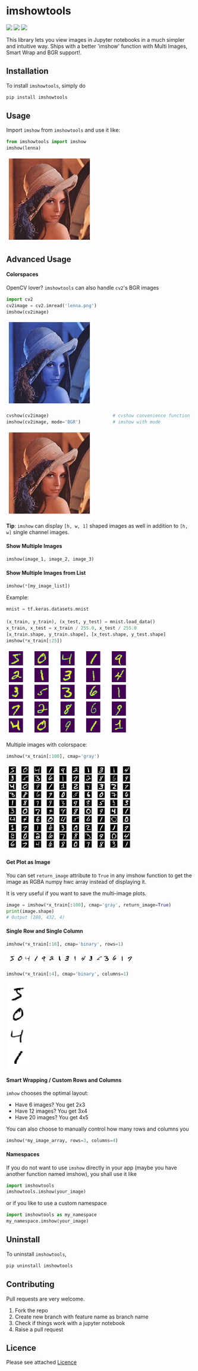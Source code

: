 # imshowtools

![](https://img.shields.io/pypi/v/imshowtools)
![](https://img.shields.io/pypi/wheel/imshowtools)
![](https://img.shields.io/pypi/l/imshowtools)

This library lets you view images in Jupyter notebooks in a much simpler and intuitive way. Ships with a better 'imshow' function with Multi Images, Smart Wrap and BGR support!.

## Installation

To install `imshowtools`, simply do

```py
pip install imshowtools
```

## Usage

Import `imshow` from `imshowtools` and use it like:
 
```py
from imshowtools import imshow
imshow(lenna)
```

![lenna](example/lenna_rgb.png)

## Advanced Usage

#### Colorspaces

OpenCV lover? `imshowtools` can also handle `cv2`'s BGR images

```py
import cv2
cv2image = cv2.imread('lenna.png')
imshow(cv2image)
```
![lenna](example/lenna_bgr.png)

```py
cvshow(cv2image)                        # cvshow convenience function
imshow(cv2image, mode='BGR')            # imshow with mode
```
![lenna](example/lenna_rgb.png)

**Tip**: `imshow` can display `[h, w, 1]` shaped images as well 
in addition to `[h, w]` single channel images. 

#### Show Multiple Images
```py
imshow(image_1, image_2, image_3)
```

#### Show Multiple Images from List

```py
imshow(*[my_image_list])
```

Example:

```py
mnist = tf.keras.datasets.mnist

(x_train, y_train), (x_test, y_test) = mnist.load_data()
x_train, x_test = x_train / 255.0, x_test / 255.0
[x_train.shape, y_train.shape], [x_test.shape, y_test.shape]
imshow(*x_train[:25])
```

![mnist-25](example/mnist_25.png)

Multiple images with colorspace:

```py
imshow(*x_train[:100], cmap='gray')
```

![mnist-100](example/mnist_100.png)

#### Get Plot as Image

You can set `return_image` attribute to `True` in any imshow function
to get the image as RGBA numpy hwc array instead of displaying it.

It is very useful if you want to save the multi-image plots. 

```py
image = imshow(*x_train[:100], cmap='gray', return_image=True)
print(image.shape)
# Output (288, 432, 4)
```


#### Single Row and Single Column

```py
imshow(*x_train[:16], cmap='binary', rows=1)
```
![mnist-row](example/mnist_row.png)

```py
imshow(*x_train[:4], cmap='binary', columns=1)
```
![mnist-column](example/mnist_column.png)

#### Smart Wrapping / Custom Rows and Columns

`imhow` chooses the optimal layout:

* Have 6 images? You get 2x3
* Have 12 images? You get 3x4
* Have 20 images? You get 4x5

You can also choose to manually control how many rows and columns you
```py
imshow(*my_image_array, rows=3, columns=4)
```

#### Namespaces
If you do not want to use `imshow` directly in your app (maybe you have another function named imshow), you shall use it like

```py
import imshowtools
imshowtools.imshow(your_image)
```

or if you like to use a custom namespace
```py
import imshowtools as my_namespace
my_namespace.imshow(your_image)
```

## Uninstall

To uninstall `imshowtools`,

```py
pip uninstall imshowtools
```

## Contributing

Pull requests are very welcome.

1. Fork the repo
1. Create new branch with feature name as branch name
1. Check if things work with a jupyter notebook
1. Raise a pull request

## Licence

Please see attached [Licence](LICENCE)